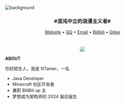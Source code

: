 ![background](https://user-images.githubusercontent.com/78360471/181889595-6fac87b6-7b63-4360-a246-d4d5bd7b76de.jpg)

<h3 align="center">#混沌中立的浪漫主义者#</h3>

<p align="center">
  <a target="_blank" href="http://www.zip1mask.top">Website</a> •
  <a target="_blank" href="https://api.vvhan.com/api/qqCard?qq=765743073">QQ</a> •
  <a target="_blank" href="mailto:765743073@qq.com">Email</a> •
  <a target="_blank" href="https://space.bilibili.com/19383984">Bilibili</a> •
  <a target="_blank" href="https://gitee.com/IllTamer_Gitee">Gitee</a>
</p>

#   
<p align="center"><img src="https://github-readme-stats.vercel.app/api?username=IllTamer&show_icons=true"></p>

**ABOUT**

你好陌生人，我是 IllTamer，一名
- Java Developer
- Minecraft 社区开发者
- 兼职 BiliBili up 主
- 梦想成为架构师的 2024 届应届生
